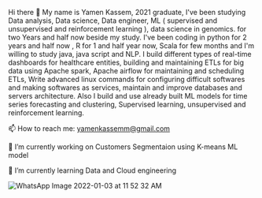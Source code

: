 Hi there 👋
My name is Yamen Kassem, 2021 graduate, I've been studying Data analysis,
                                                                              Data science, Data engineer, ML ( supervised and unsupervised and reinforcement learning ),
                                                                              data science in genomics. for two Years and half now beside my study. 
                                                                              I've been coding in python for 2 years and half now , R for 1 and half year now,
                                                                              Scala for few months and I'm willing to study java, java script and NLP.
                                                                              I build different types of real-time dashboards for healthcare entities,
                                                                              building and maintaining ETLs for big data using Apache spark,
                                                                              Apache airflow for maintaining and scheduling ETLs, Write advanced linux commands
                                                                              for configuring difficult softwares and making softwares as services,
                                                                              maintain and improve databases and servers architecture. Also I build and use already built ML
                                                                              models for time series forecasting and clustering, Supervised learning, unsupervised and
                                                                              reinforcement learning.


📫 How to reach me: yamenkassemm@gmail.com 

🔭 I’m currently working on Customers Segmentaion using K-means ML model

🌱 I’m currently learning Data and Cloud engineering 
                                                                                                 



 ![WhatsApp Image 2022-01-03 at 11 52 32 AM](https://user-images.githubusercontent.com/74372862/149566861-81da8426-09dc-4e04-a972-5b77283f2d39.jpeg)
